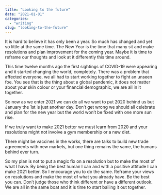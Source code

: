 ```yaml
---
title: "Looking to the future"
date: "2021-01-01"
categories: 
  - "writing"
slug: "looking-to-the-future"
---
```


It is hard to believe it has only been a year. So much has changed and yet so little at the same time. The New Year is the time that many sit and make resolutions and plan improvement for the coming year. Maybe it is time to reframe our thoughts and look at it differently this time around.

This time twelve months ago the first sightings of COVID-19 were appearing and it started changing the world, completely. There was a problem that affected everyone, we all had to start working together to fight an unseen foe. You see that is the thing about a global pandemic, it does not matter about your skin colour or your financial demographic, we are all in it together.

So now as we enter 2021 we can do all we want to put 2020 behind us but January the 1st is just another day. Don’t get wrong we should all celebrate and plan for the new year but the world won’t be fixed with one more sun rise.

If we truly want to make 2021 better we must learn from 2020 and your resolutions might not involve a gym membership or a new diet.

There might be vaccines in the works, there are talks to build new trade agreements with new markets, but one thing remains the same, the humans behind ever turn.

So my plan is not to put a magic fix on a resolution but to make the most of what I have. By being the best human I can and with a positive attitude I can make 2021 better. So I encourage you to do the same. Reframe your views on resolutions and make the most of what you already have. Be the best you can. Don’t judge those who think different or have a different outlook. We are all in the same boat and it is time to start bailing it out together.
